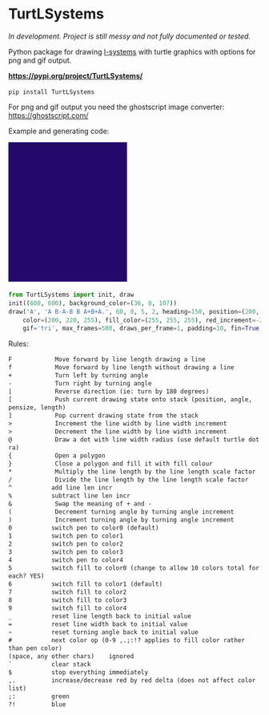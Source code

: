 # TurtLSystems

*In development. Project is still messy and not fully documented or tested.*

Python package for drawing [l-systems](https://en.wikipedia.org/wiki/L-system) with turtle graphics with options for png and gif output.

**<https://pypi.org/project/TurtLSystems/>**

`pip install TurtLSystems`

For png and gif output you need the ghostscript image converter: <https://ghostscript.com/>

Example and generating code:

![example](https://raw.githubusercontent.com/discretegames/TurtLSystems/main/example.gif)

```py
from TurtLSystems import init, draw
init((600, 600), background_color=(36, 8, 107))
draw('A', 'A B-A-B B A+B+A.', 60, 8, 5, 2, heading=150, position=(200, 00),
    color=(200, 220, 255), fill_color=(255, 255, 255), red_increment=-2, duration=30,
    gif='tri', max_frames=500, draws_per_frame=1, padding=10, fin=True, speed=10, asap=False)
```

Rules:
```
F	         Move forward by line length drawing a line
f	         Move forward by line length without drawing a line
+	         Turn left by turning angle
-	         Turn right by turning angle
|	         Reverse direction (ie: turn by 180 degrees)
[	         Push current drawing state onto stack (position, angle, pensize, length)
]	         Pop current drawing state from the stack
>	         Increment the line width by line width increment
>	         Decrement the line width by line width increment
@	         Draw a dot with line width radius (use default turtle dot ra)
{	         Open a polygon
}	         Close a polygon and fill it with fill colour
*	         Multiply the line length by the line length scale factor
/	         Divide the line length by the line length scale factor
^			add line len incr
%			subtract line len incr
&	         Swap the meaning of + and -
(	         Decrement turning angle by turning angle increment
)	         Increment turning angle by turning angle increment
0			switch pen to color0 (default)
1			switch pen to color1
2			switch pen to color2
3			switch pen to color3
4			switch pen to color4
5			switch fill to color0 (change to allow 10 colors total for each? YES)
6			switch fill to color1 (default)
7			switch fill to color2
8			switch fill to color3
9			switch fill to color4
_			reset line length back to initial value
=			reset line width back to initial value
~			reset turning angle back to initial value
#			next color op (0-9 ,.;:!? applies to fill color rather than pen color)
(space, any other chars) 	ignored
`			clear stack
$			stop everything immediately
,.			increase/decrease red by red delta (does not affect color list)
;:			green
?!			blue
```
